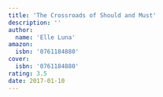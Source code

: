 ```yaml
---
title: 'The Crossroads of Should and Must'
description: ''
author:
  name: 'Elle Luna'
amazon:
  isbn: '0761184880'
cover:
  isbn: '0761184880'
rating: 3.5
date: 2017-01-10
---
```


